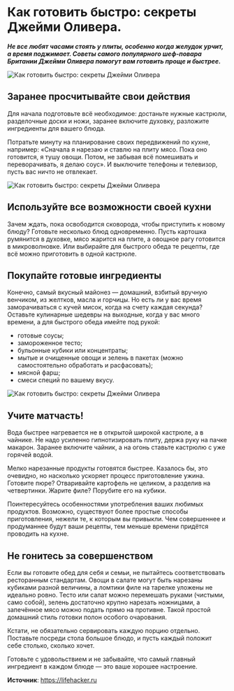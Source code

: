# Как готовить быстро: секреты Джейми Оливера.
**_Не все любят часами стоять у плиты, особенно когда желудок урчит, а время поджимает. Советы самого популярного шеф-повара Британии Джейми Оливера помогут вам готовить проще и быстрее._**

![Как готовить быстро: секреты Джейми Оливера](/images/Kulinar/Sovet/kak_gotovit_bystro_01.jpg 'Как готовить быстро: секреты Джейми Оливера')

## Заранее просчитывайте свои действия

Для начала подготовьте всё необходимое: достаньте нужные кастрюли, разделочные доски и ножи, заранее включите духовку, разложите ингредиенты для вашего блюда.

Потратьте минуту на планирование своих передвижений по кухне, например: «Сначала я нарезаю и ставлю на плиту мясо. Пока оно готовится, я тушу овощи. Потом, не забывая всё помешивать и переворачивать, я делаю соус». И выключите телефоны и телевизор, пусть вас ничто не отвлекает.

![Как готовить быстро: секреты Джейми Оливера](/images/Kulinar/Sovet/kak_gotovit_bystro_02.jpg 'Как готовить быстро: секреты Джейми Оливера')

## Используйте все возможности своей кухни

Зачем ждать, пока освободится сковорода, чтобы приступить к новому блюду? Готовьте несколько блюд одновременно. Пусть картошка румянится в духовке, мясо жарится на плите, а овощное рагу готовится в микроволновке. Или выбирайте для быстрого обеда те рецепты, где всё можно приготовить в одной кастрюле.

## Покупайте готовые ингредиенты

Конечно, самый вкусный майонез — домашний, взбитый вручную венчиком, из желтков, масла и горчицы. Но есть ли у вас время заморачиваться с кучей мисок, когда на счету каждая секунда? Оставьте кулинарные шедевры на выходные, когда у вас много времени, а для быстрого обеда имейте под рукой:

- готовые соусы;
- замороженное тесто;
- бульонные кубики или концентраты;
- мытые и очищенные овощи и зелень в пакетах (можно самостоятельно обработать и расфасовать);
- мясной фарш;
- смеси специй по вашему вкусу.

![Как готовить быстро: секреты Джейми Оливера](/images/Kulinar/Sovet/kak_gotovit_bystro_03.jpg 'Как готовить быстро: секреты Джейми Оливера')

## Учите матчасть!

Вода быстрее нагревается не в открытой широкой кастрюле, а в чайнике. Не надо усиленно гипнотизировать плиту, держа руку на пачке макарон. Заранее включите чайник, а на огонь ставьте кастрюлю с уже горячей водой.

Мелко нарезанные продукты готовятся быстрее. Казалось бы, это очевидно, но насколько ускоряет процесс приготовление ужина. Готовите пюре? Отваривайте картофель не целиком, а разделив на четвертинки. Жарите филе? Порубите его на кубики.

Поинтересуйтесь особенностями употребления ваших любимых продуктов. Возможно, существуют более простые способы приготовления, нежели те, к которым вы привыкли. Чем совершеннее и продуманнее будут ваши рецепты, тем меньше времени придётся проводить на кухне.

## Не гонитесь за совершенством

Если вы готовите обед для себя и семьи, не пытайтесь соответствовать ресторанным стандартам. Овощи в салате могут быть нарезаны кубиками разной величины, а ломтики филе на тарелке уложены не идеально ровно. Тесто или салат можно перемешать руками (чистыми, само собой), зелень достаточно крупно нарезать ножницами, а запечённое мясо можно подать прямо на противне. Такой простой домашний стиль готовки полон особого очарования.

Кстати, не обязательно сервировать каждую порцию отдельно. Поставьте посреди стола большое блюдо, и пусть каждый положит себе столько, сколько хочет.

Готовьте с удовольствием и не забывайте, что самый главный ингредиент в каждом блюде — это ваше хорошее настроение.

**Источник**: https://lifehacker.ru
